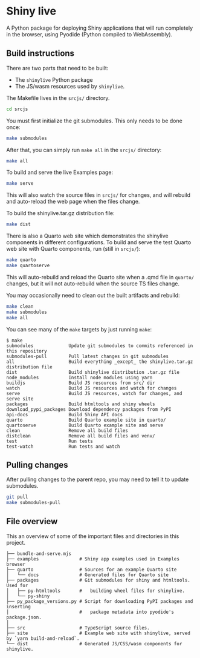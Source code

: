 Shiny live
==========

A Python package for deploying Shiny applications that will run completely in the browser, using Pyodide (Python compiled to WebAssembly).

## Build instructions

There are two parts that need to be built:

* The `shinylive` Python package
* The JS/wasm resources used by `shinylive`.

The Makefile lives in the `srcjs/` directory.

```bash
cd srcjs
```

You must first initialize the git submodules. This only needs to be done once:

```bash
make submodules
```

After that, you can simply run `make all` in the `srcjs/` directory:

```bash
make all
```

To build and serve the live Examples page:

```bash
make serve
```

This will also watch the source files in `srcjs/` for changes, and will rebuild and auto-reload the web page when the files change.

To build the shinylive.tar.gz distribution file:

```bash
make dist
```


There is also a Quarto web site which demonstrates the shinylive components in different configurations. To build and serve the test Quarto web site with Quarto components, run (still in `srcjs/`):

```bash
make quarto
make quartoserve
```

This will auto-rebuild and reload the Quarto site when a .qmd file in `quarto/` changes, but it will not auto-rebuild when the source TS files change.


You may occasionally need to clean out the built artifacts and rebuild:

```sh
make clean
make submodules
make all
```


You can see many of the `make` targets by just running `make`:

```
$ make
submodules             Update git submodules to commits referenced in this repository
submodules-pull        Pull latest changes in git submodules
all                    Build everything _except_ the shinylive.tar.gz distribution file
dist                   Build shinylive distribution .tar.gz file
node_modules           Install node modules using yarn
buildjs                Build JS resources from src/ dir
watch                  Build JS resources and watch for changes
serve                  Build JS resources, watch for changes, and serve site
packages               Build htmltools and shiny wheels
download_pypi_packages Download dependency packages from PyPI
api-docs               Build Shiny API docs
quarto                 Build Quarto example site in quarto/
quartoserve            Build Quarto example site and serve
clean                  Remove all build files
distclean              Remove all build files and venv/
test                   Run tests
test-watch             Run tests and watch
```


## Pulling changes

After pulling changes to the parent repo, you may need to tell it to update submodules.

```bash
git pull
make submodules-pull
```


## File overview

This an overview of some of the important files and directories in this project.

```
├── bundle-and-serve.mjs
├── examples               # Shiny app examples used in Examples browser
├── quarto                 # Sources for an example Quarto site
│   └── docs               # Generated files for Quarto site
├── packages               # Git submodules for shiny and htmltools. Used for
│   ├── py-htmltools       #   building wheel files for shinylive.
│   └── py-shiny
├── py_package_versions.py # Script for downloading PyPI packages and inserting
│                          #   package metadata into pyodide's package.json.
│
├── src                    # TypeScript source files.
├── site                   # Example web site with shinylive, served by `yarn build-and-reload`.
└── dist                   # Generated JS/CSS/wasm components for shinylive.
```
